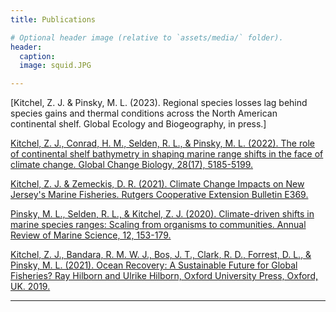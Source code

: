 ```yaml
---
title: Publications

# Optional header image (relative to `assets/media/` folder).
header:
  caption: 
  image: squid.JPG

---
```

[Kitchel, Z. J. & Pinsky, M. L. (2023). Regional species losses lag behind species gains and thermal conditions across the North American continental shelf. Global Ecology and Biogeography, in press.]

[Kitchel, Z. J., Conrad, H. M., Selden, R. L., & Pinsky, M. L. (2022). The role of continental shelf bathymetry in shaping marine range shifts in the face of climate change. Global Change Biology, 28(17), 5185-5199.](https://onlinelibrary.wiley.com/doi/full/10.1111/gcb.16276)

[Kitchel, Z. J. & Zemeckis, D. R. (2021). Climate Change Impacts on New Jersey's Marine Fisheries. Rutgers Cooperative Extension Bulletin E369.](https://njaes.rutgers.edu/e369/)

[Pinsky, M. L., Selden, R. L., & Kitchel, Z. J. (2020). Climate-driven shifts in marine species ranges: Scaling from organisms to communities. Annual Review of Marine Science, 12, 153-179.](https://www.annualreviews.org/doi/abs/10.1146/annurev-marine-010419-010916)

[Kitchel, Z. J., Bandara, R. M. W. J., Bos, J. T., Clark, R. D., Forrest, D. L., & Pinsky, M. L. (2021). Ocean Recovery: A Sustainable Future for Global Fisheries? Ray Hilborn and Ulrike Hilborn, Oxford University Press, Oxford, UK. 2019.](https://global.oup.com/academic/product/ocean-recovery-9780198839767)

---
